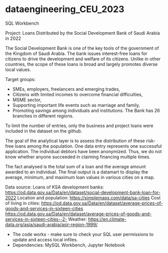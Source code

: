 # dataengineering_CEU_2023
SQL Workbench

Project: Loans Distributed by the Social Development Bank of Saudi Arabia in 2022

The Social Development Bank is one of the key tools of the government of the Kingdom of Saudi Arabia. 
The bank issues interest-free loans for citizens to drive the development and welfare of its citizens.
Unlike in other countries, the scope of these loans is broad and largely promotes diverse local values.

Target groups:
* SMEs, employers, freelancers and emerging trades,
* Citizens with limited incomes to overcome financial difficulties,
* MSME sector,
* Supporting important life events such as marriage and family,
* Promoting savings among individuals and institutions.
The Bank has 26 branches in different regions.

To limit the number of entries, only the business and project loans were included in the dataset on the github.

The goal of the analytical layer is to assess the distribution of these risk-free loans among the population.
One data entry represents one successful application.
The individual debtors have been anonymized. Thus, we do not know whether anyone succeeded in claiming financing multiple times.

The fact analysed is the total sum of a loan and the average amount awarded to an individual.
The final output is a datamart to display the average, minimum, and maximum loan values in various cities on a map.

Data source: 
Loans of KSA development banks: 
https://od.data.gov.sa/Data/en/dataset/social-development-bank-loan-for-2022
Location and population: 
https://simplemaps.com/data/sa-cities
Cost of living in cities: 
https://od.data.gov.sa/Data/en/dataset/average-prices-of-goods-and-services-in-sixteen-cities
https://od.data.gov.sa/Data/en/dataset/average-prices-of-goods-and-services-in-sixteen-cities--2-
Weather: 
https://en.climate-data.org/asia/saudi-arabia/asir-region-1999/


* The code works - make sure to check your SQL user permissions to update and access local infiles.
* Dependencies: MySQL Workbench, Jupyter Notebook
